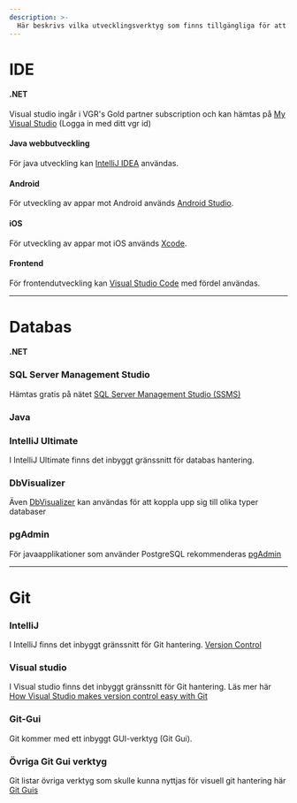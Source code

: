```yaml
---
description: >-
  Här beskrivs vilka utvecklingsverktyg som finns tillgängliga för att användas vid utveckling i de olika teknikstackarna
---
```



# IDE
#### .NET  
Visual studio ingår i VGR's Gold partner subscription och kan hämtas på [My Visual Studio](https://my.visualstudio.com/) (Logga in med ditt vgr id)

#### Java webbutveckling
För java utveckling kan [IntelliJ IDEA](https://www.jetbrains.com/idea/) användas.

#### Android  
För utveckling av appar mot Android används [Android Studio](https://developer.android.com/studio).

#### iOS  
För utveckling av appar mot iOS används [Xcode](https://developer.apple.com/xcode/).

#### Frontend 
För frontendutveckling kan [Visual Studio Code](https://code.visualstudio.com/) med fördel användas. 

---

# Databas
#### .NET 

### SQL Server Management Studio
Hämtas gratis på nätet [SQL Server Management Studio (SSMS)](https://learn.microsoft.com/en-us/sql/ssms/download-sql-server-management-studio-ssms?view=sql-server-ver16#download-ssms) 


### Java

### IntelliJ Ultimate
I IntelliJ Ultimate finns det inbyggt gränssnitt för databas hantering. 

### DbVisualizer
Även [DbVisualizer](https://www.dbvis.com/) kan användas för att koppla upp sig till olika typer databaser

### pgAdmin
För javaapplikationer som använder PostgreSQL rekommenderas [pgAdmin](https://www.pgadmin.org/download/) 

---

# Git 

### IntelliJ 
I IntelliJ finns det inbyggt gränssnitt för Git hantering. [Version Control](https://www.jetbrains.com/help/idea/version-control-integration.html)

### Visual studio
I Visual studio finns det inbyggt gränssnitt för Git hantering. Läs mer här [How Visual Studio makes version control easy with Git](https://learn.microsoft.com/en-us/visualstudio/version-control/git-with-visual-studio) 

### Git-Gui
Git kommer med ett inbyggt GUI-verktyg (Git Gui).

### Övriga Git Gui verktyg 
Git listar övriga verktyg som skulle kunna nyttjas för visuell git hantering här [Git Guis](https://git-scm.com/downloads/guis) 

